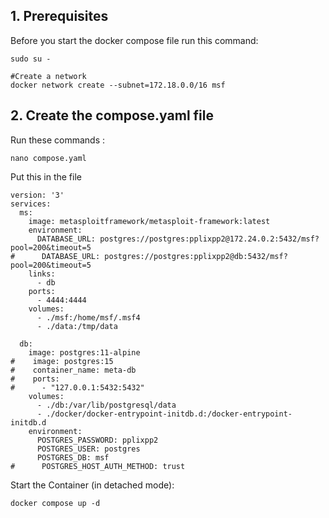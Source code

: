 ## 1. Prerequisites
Before you start the docker compose file run this command:
```
sudo su -

#Create a network
docker network create --subnet=172.18.0.0/16 msf
```
## 2. Create the compose.yaml file
Run these commands :
```
nano compose.yaml
```

Put this in the file
```
version: '3'
services:
  ms:
    image: metasploitframework/metasploit-framework:latest
    environment:
      DATABASE_URL: postgres://postgres:pplixpp2@172.24.0.2:5432/msf?pool=200&timeout=5
#      DATABASE_URL: postgres://postgres:pplixpp2@db:5432/msf?pool=200&timeout=5
    links:
      - db
    ports:
      - 4444:4444
    volumes:
      - ./msf:/home/msf/.msf4
      - ./data:/tmp/data

  db:
    image: postgres:11-alpine
#    image: postgres:15
#    container_name: meta-db
#    ports:
#      - "127.0.0.1:5432:5432"
    volumes:
      - ./db:/var/lib/postgresql/data
      - ./docker/docker-entrypoint-initdb.d:/docker-entrypoint-initdb.d
    environment:
      POSTGRES_PASSWORD: pplixpp2
      POSTGRES_USER: postgres
      POSTGRES_DB: msf
#      POSTGRES_HOST_AUTH_METHOD: trust
```

Start the Container (in detached mode):
```
docker compose up -d
``` 
